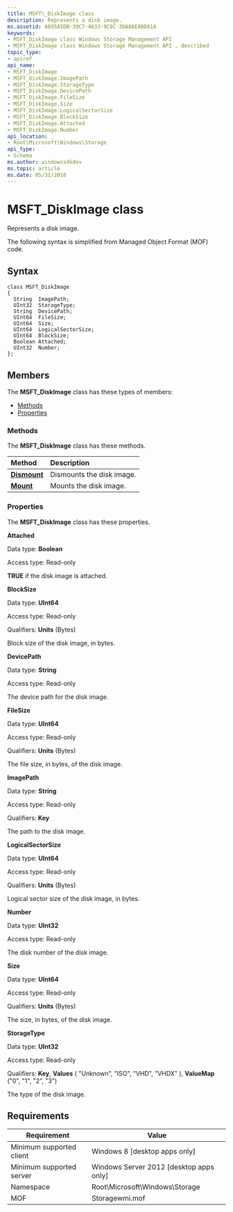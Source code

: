 ```yaml
---
title: MSFT\_DiskImage class
description: Represents a disk image.
ms.assetid: A895A5DB-39C7-4633-9C8C-3DA8AE8BD81A
keywords:
- MSFT_DiskImage class Windows Storage Management API
- MSFT_DiskImage class Windows Storage Management API , described
topic_type:
- apiref
api_name:
- MSFT_DiskImage
- MSFT_DiskImage.ImagePath
- MSFT_DiskImage.StorageType
- MSFT_DiskImage.DevicePath
- MSFT_DiskImage.FileSize
- MSFT_DiskImage.Size
- MSFT_DiskImage.LogicalSectorSize
- MSFT_DiskImage.BlockSize
- MSFT_DiskImage.Attached
- MSFT_DiskImage.Number
api_location:
- Root\Microsoft\Windows\Storage
api_type:
- Schema
ms.author: windowssdkdev
ms.topic: article
ms.date: 05/31/2018
---
```


# MSFT\_DiskImage class

Represents a disk image.

The following syntax is simplified from Managed Object Format (MOF) code.

## Syntax

``` syntax
class MSFT_DiskImage
{
  String  ImagePath;
  UInt32  StorageType;
  String  DevicePath;
  UInt64  FileSize;
  UInt64  Size;
  UInt64  LogicalSectorSize;
  UInt64  BlockSize;
  Boolean Attached;
  UInt32  Number;
};
```

## Members

The **MSFT\_DiskImage** class has these types of members:

-   [Methods](#methods)
-   [Properties](#properties)

### Methods

The **MSFT\_DiskImage** class has these methods.



| Method                                      | Description                          |
|:--------------------------------------------|:-------------------------------------|
| [**Dismount**](msft-diskimage-dismount.md) | Dismounts the disk image. |
| [**Mount**](msft-diskimage-mount.md)       | Mounts the disk image.    |



 

### Properties

The **MSFT\_DiskImage** class has these properties.

 

**Attached**
   

Data type: **Boolean**
 

Access type: Read-only
 

**TRUE** if the disk image is attached.

 

**BlockSize**
   

Data type: **UInt64**
 

Access type: Read-only
 

Qualifiers: **Units** (Bytes)
 

Block size of the disk image, in bytes.

 

**DevicePath**
   

Data type: **String**
 

Access type: Read-only
 

The device path for the disk image.

 

**FileSize**
   

Data type: **UInt64**
 

Access type: Read-only
 

Qualifiers: **Units** (Bytes)
 

The file size, in bytes, of the disk image.

 

**ImagePath**
   

Data type: **String**
 

Access type: Read-only
 

Qualifiers: **Key**
 

The path to the disk image.

 

**LogicalSectorSize**
   

Data type: **UInt64**
 

Access type: Read-only
 

Qualifiers: **Units** (Bytes)
 

Logical sector size of the disk image, in bytes.

 

**Number**
   

Data type: **UInt32**
 

Access type: Read-only
 

The disk number of the disk image.

 

**Size**
   

Data type: **UInt64**
 

Access type: Read-only
 

Qualifiers: **Units** (Bytes)
 

The size, in bytes, of the disk image.

 

**StorageType**
   

Data type: **UInt32**
 

Access type: Read-only
 

Qualifiers: **Key**, **Values** ( "Unknown", "ISO", "VHD", "VHDX" ), **ValueMap** ("0", "1", "2", "3")
 

The type of the disk image.

 

## Requirements



| Requirement | Value |
|-------------------------------------|-------------------------------------------------------------------------------------------|
| Minimum supported client | Windows 8 \[desktop apps only\]                                                |
| Minimum supported server | Windows Server 2012 \[desktop apps only\]                                      |
| Namespace                | Root\\Microsoft\\Windows\\Storage                                              |
| MOF                      |  Storagewmi.mof  |



 

 





